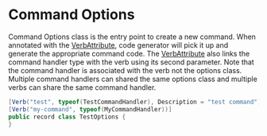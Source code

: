 # Command Options
Command Options class is the entry point to create a new command.  When annotated with the [VerbAttribute](../Albatross.CommandLine/VerbAttribute.cs), code generator will pick it up and generate the appropriate command code.  The [VerbAttribute](../Albatross.CommandLine/VerbAttribute.cs) also links the command handler type with the verb using its second parameter.  Note that the command handler is associated with the verb not the options class.  Multiple command handlers can shared the same options class and multiple verbs can share the same command handler.

```csharp
[Verb("test", typeof(TestCommandHandler), Description = "test command")]
[Verb("my-command", typeof(MyCommandHandler))]
public record class TestOptions {
}
```